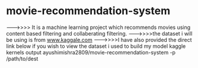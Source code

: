 # movie-recommendation-system
--->>>> It is a machine learning project which recommends movies using content based filtering and collaberating filtering.
--->>>>the dataset i will be using is from www.kaggale.com
--->>>>I have also provided the direct link below if you wish to view the dataset i used to build my model
                    kaggle kernels output ayushimishra2809/movie-recommendation-system -p /path/to/dest
